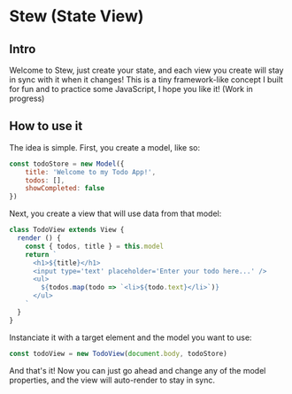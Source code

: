# Stew (State View)

## Intro
Welcome to Stew, just create your state, and each view you create will stay in sync with it when it changes!
This is a tiny framework-like concept I built for fun and to practice some JavaScript, I hope you like it! (Work in progress)

## How to use it
The idea is simple. First, you create a model, like so:
```js
const todoStore = new Model({
	title: 'Welcome to my Todo App!',
	todos: [],
	showCompleted: false
})
```
Next, you create a view that will use data from that model:
```js
class TodoView extends View {
  render () {
    const { todos, title } = this.model
    return `
      <h1>${title}</h1>
      <input type='text' placeholder='Enter your todo here...' />
      <ul>
        ${todos.map(todo => `<li>${todo.text}</li>`)}
      </ul>
    `
  }
}
```
Instanciate it with a target element and the model you want to use:
```js
const todoView = new TodoView(document.body, todoStore)
```

And that's it! Now you can just go ahead and change any of the model properties, and the view will auto-render to stay in sync.
